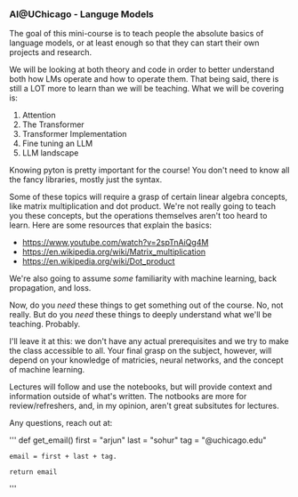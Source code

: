 ### AI@UChicago - Languge Models

The goal of this mini-course is to teach people the absolute basics of language models, or at least enough so that they can start their own projects and research.

We will be looking at both theory and code in order to better understand both how LMs operate and how to operate them.  That being said, there is still a LOT more to learn than we will be teaching.  What we will be covering is:

1. Attention
2. The Transformer
3. Transformer Implementation
4. Fine tuning an LLM
5. LLM landscape

Knowing pyton is pretty important for the course!  You don't need to know all the fancy libraries, mostly just the syntax.

Some of these topics will require a grasp of certain linear algebra concepts, like matrix multiplication and dot product.  We're not really going to teach you these concepts, but the operations themselves aren't too heard to learn.
Here are some resources that explain the basics:
 - https://www.youtube.com/watch?v=2spTnAiQg4M
 - https://en.wikipedia.org/wiki/Matrix_multiplication
 - https://en.wikipedia.org/wiki/Dot_product

We're also going to assume *some* familiarity with machine learning, back propagation, and loss.

Now, do you *need* these things to get something out of the course.  No, not really.  But do you *need* these things to deeply understand what we'll be teaching.  Probably.

I'll leave it at this: we don't have any actual prerequisites and we try to make the class accessible to all.  Your final grasp on the subject, however, will depend on your knowledge of
matricies, neural networks, and the concept of machine learning.

Lectures will follow and use the notebooks, but will provide context and information outside of what's written.  The notbooks are more for
review/refreshers, and, in my opinion, aren't great subsitutes for lectures.

Any questions, reach out at:

'''
def get_email()
    first = "arjun"
    last = "sohur"
    tag = "@uchicago.edu"

    email = first + last + tag.

    return email
'''